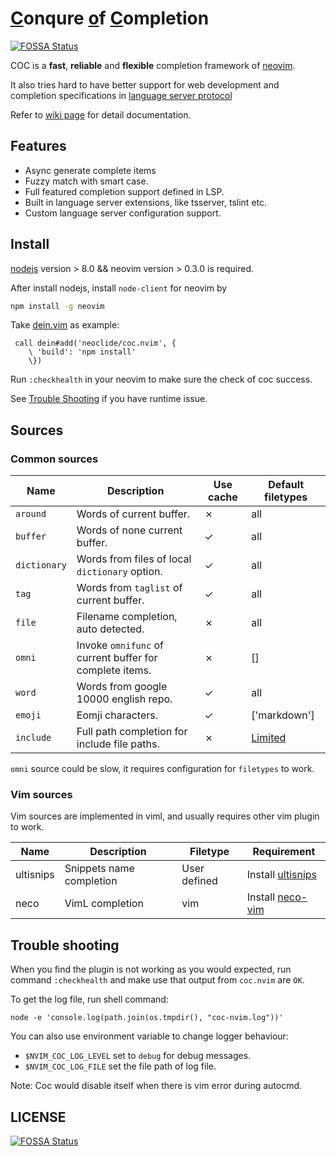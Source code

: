 # [C](#)onqure [o](#)f  [C](#)ompletion

[![FOSSA Status](https://app.fossa.io/api/projects/git%2Bgithub.com%2Fneoclide%2Fcoc.nvim.svg?type=shield)](https://app.fossa.io/projects/git%2Bgithub.com%2Fneoclide%2Fcoc.nvim?ref=badge_shield)

COC is a **fast**, **reliable** and **flexible** completion framework of
[neovim](https://github.com/neovim/neovim).

It also tries hard to have better support for web development and completion
specifications in [language server protocol](https://github.com/Microsoft/language-server-protocol)

Refer to [wiki page](https://github.com/neoclide/coc.nvim/wiki) for detail
documentation.

## Features

* Async generate complete items
* Fuzzy match with smart case.
* Full featured completion support defined in LSP.
* Built in language server extensions, like tsserver, tslint etc.
* Custom language server configuration support.

## Install

[nodejs](http://nodejs.org/) version > 8.0 && neovim version > 0.3.0 is required.

After install nodejs, install `node-client` for neovim by

``` bash
npm install -g neovim
```

Take [dein.vim](https://github.com/Shougo/dein.vim) as example:

``` vim
 call dein#add('neoclide/coc.nvim', {
    \ 'build': 'npm install'
    \})
```

Run `:checkhealth` in your neovim to make sure the check of coc success.

See [Trouble Shooting](#trouble-shooting) if you have runtime issue.

## Sources

### Common sources


Name         | Description                                             | Use cache   | Default filetypes
------------ | -------------                                           | ------------|------------
`around`     | Words of current buffer.                                | ✗           | all
`buffer`     | Words of none current buffer.                           | ✓           | all
`dictionary` | Words from files of local `dictionary` option.          | ✓           | all
`tag`        | Words from `taglist` of current buffer.                 | ✓           | all
`file`       | Filename completion, auto detected.                     | ✗           | all
`omni`       | Invoke `omnifunc` of current buffer for complete items. | ✗           | []
`word`       | Words from google 10000 english repo.                   | ✓           | all
`emoji`      | Eomji characters.                                       | ✓           | ['markdown']
`include`    | Full path completion for include file paths.            | ✗           | [Limited](/src/source/include_resolve)

`omni` source could be slow, it requires configuration for `filetypes` to work.

### Vim sources

Vim sources are implemented in viml, and usually requires other vim plugin to
work.

Name           |Description                |Filetype     | Requirement
------------   |------------               |------------ | -------------
ultisnips      |Snippets name completion   |User defined | Install [ultisnips](https://github.com/SirVer/ultisnips)
neco           |VimL completion            |vim          | Install [neco-vim](https://github.com/Shougo/neco-vim)

## Trouble shooting

When you find the plugin is not working as you would expected, run command
`:checkhealth` and make use that output from `coc.nvim` are `OK`.

To get the log file, run shell command:

    node -e 'console.log(path.join(os.tmpdir(), "coc-nvim.log"))'

You can also use environment variable to change logger behaviour:

* `$NVIM_COC_LOG_LEVEL` set to `debug` for debug messages.
* `$NVIM_COC_LOG_FILE` set the file path of log file.

Note: Coc would disable itself when there is vim error during autocmd.

## LICENSE

[![FOSSA Status](https://app.fossa.io/api/projects/git%2Bgithub.com%2Fneoclide%2Fcoc.nvim.svg?type=large)](https://app.fossa.io/projects/git%2Bgithub.com%2Fneoclide%2Fcoc.nvim?ref=badge_large)
